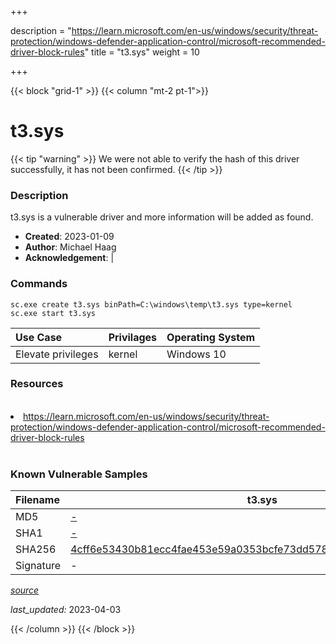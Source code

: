 +++

description = "https://learn.microsoft.com/en-us/windows/security/threat-protection/windows-defender-application-control/microsoft-recommended-driver-block-rules"
title = "t3.sys"
weight = 10

+++


{{< block "grid-1" >}}
{{< column "mt-2 pt-1">}}


# t3.sys 


{{< tip "warning" >}}
We were not able to verify the hash of this driver successfully, it has not been confirmed.
{{< /tip >}}


### Description

t3.sys is a vulnerable driver and more information will be added as found.

- **Created**: 2023-01-09
- **Author**: Michael Haag
- **Acknowledgement**:  | [](https://twitter.com/)

### Commands

```
sc.exe create t3.sys binPath=C:\windows\temp\t3.sys type=kernel
sc.exe start t3.sys
```

| Use Case | Privilages | Operating System | 
|:---- | ---- | ---- |
| Elevate privileges | kernel | Windows 10 |

### Resources
<br>
<li><a href=" https://learn.microsoft.com/en-us/windows/security/threat-protection/windows-defender-application-control/microsoft-recommended-driver-block-rules"> https://learn.microsoft.com/en-us/windows/security/threat-protection/windows-defender-application-control/microsoft-recommended-driver-block-rules</a></li>
<br>

### Known Vulnerable Samples

| Filename | t3.sys |
|:---- | ---- | 
| MD5 | <a href="https://www.virustotal.com/gui/file/-">-</a> |
| SHA1 | <a href="https://www.virustotal.com/gui/file/-">-</a> |
| SHA256 | <a href="https://www.virustotal.com/gui/file/4cff6e53430b81ecc4fae453e59a0353bcfe73dd5780abfc35f299c16a97998e">4cff6e53430b81ecc4fae453e59a0353bcfe73dd5780abfc35f299c16a97998e</a> |
| Signature | -   |


[*source*](https://github.com/magicsword-io/LOLDrivers/tree/main/yaml/t3.sys.yml)

*last_updated:* 2023-04-03








{{< /column >}}
{{< /block >}}
